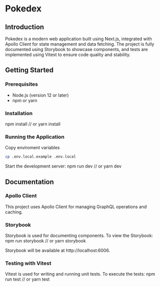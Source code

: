 # Pokedex

## Introduction

Pokedex is a modern web application built using Next.js, integrated with Apollo Client for state management and data fetching. The project is fully documented using Storybook to showcase components, and tests are implemented using Vitest to ensure code quality and stability.

## Getting Started

### Prerequisites

- Node.js (version 12 or later)
- npm or yarn

### Installation

npm install // or yarn install

### Running the Application

Copy enviroment variables

```bash
cp .env.local.example .env.local
```

Start the development server:
npm run dev // or yarn dev

## Documentation

### Apollo Client

This project uses Apollo Client for managing GraphQL operations and caching.

### Storybook

Storybook is used for documenting components. To view the Storybook:
npm run storybook // or yarn storybook

Storybook will be available at http://localhost:6006.

### Testing with Vitest

Vitest is used for writing and running unit tests. To execute the tests:
npm run test // or yarn test
